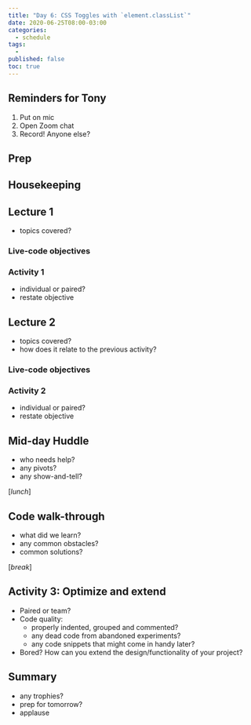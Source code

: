 ```yaml
---
title: "Day 6: CSS Toggles with `element.classList`"
date: 2020-06-25T08:00-03:00
categories:
  - schedule
tags:
  - 
published: false
toc: true
---
```

## Reminders for Tony
1. Put on mic
2. Open Zoom chat
3. Record! Anyone else?

## Prep

## Housekeeping

## Lecture 1
- topics covered?

### Live-code objectives

### Activity 1 
- individual or paired?
- restate objective

## Lecture 2
- topics covered?
- how does it relate to the previous activity?

### Live-code objectives

### Activity 2
- individual or paired?
- restate objective

## Mid-day Huddle
- who needs help?
- any pivots?
- any show-and-tell?

[*lunch*]

## Code walk-through
- what did we learn?
- any common obstacles?
- common solutions?

[*break*]

## Activity 3: Optimize and extend
- Paired or team?
- Code quality: 
  - properly indented, grouped and commented?
  - any dead code from abandoned experiments?
  - any code snippets that might come in handy later?
- Bored? How can you extend the design/functionality of your project?

## Summary
- any trophies?
- prep for tomorrow?
- applause